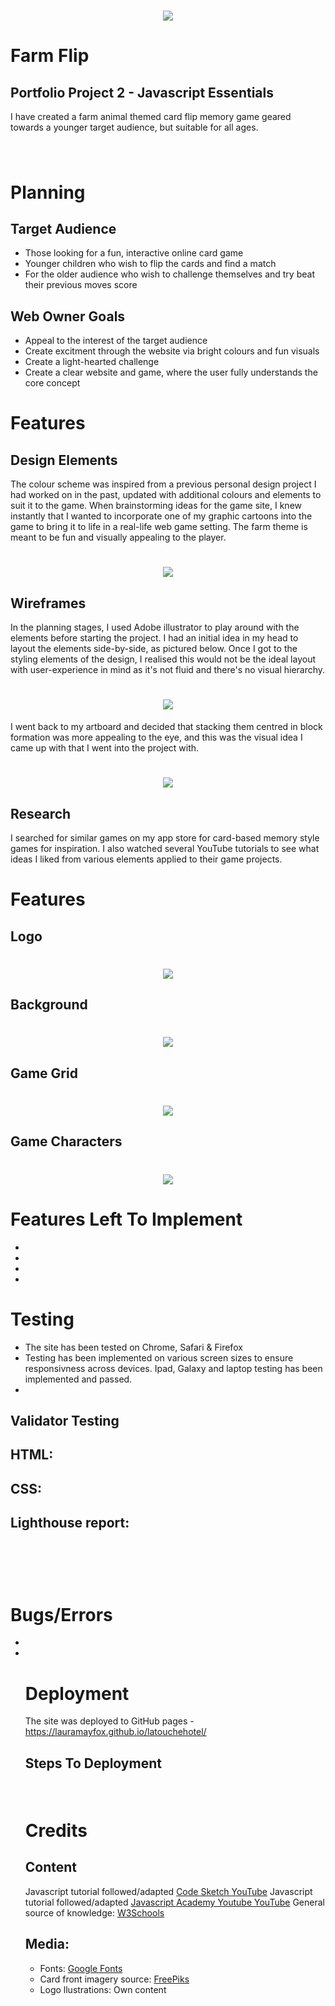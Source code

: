 <h1 align="center"><img src="assets/images/readmelogo.png"/></h1>

# Farm Flip 

## Portfolio Project 2 - Javascript Essentials

I have created a farm animal themed card flip memory game geared towards a younger target audience, but suitable for
all ages. 

<h1 align="center"><img src=""/></h1>

# Planning

## Target Audience
<ul>
<li>Those looking for a fun, interactive online card game</li>
<li>Younger children who wish to flip the cards and find a match</li>
<li>For the older audience who wish to challenge themselves and try beat their previous moves score</li>
</ul>

## Web Owner Goals
<ul>
<li>Appeal to the interest of the target audience</li>
<li>Create excitment through the website via bright colours and fun visuals</li>
<li>Create a light-hearted challenge</li>
<li>Create a clear website and game, where the user fully understands the core concept</li>
</ul>



# Features

## Design Elements

The colour scheme was inspired from a previous personal design project I had worked on in the past, updated with additional colours and elements to suit it to the game. When brainstorming ideas for the game site, I knew instantly that I wanted to incorporate one of my graphic cartoons into the game to bring it to life in a real-life web game setting. The farm theme is meant to be fun and visually appealing to the player.


<h1 align="center"><img src="/assets/images/colorscheme.png"/></h1>


## Wireframes

In the planning stages, I used Adobe illustrator to play around with the elements before starting the project. I had an initial idea in my head to layout the elements side-by-side, as pictured below. Once I got to the styling elements of the design, I realised this would not be the ideal layout with user-experience in mind as it's not fluid and there's no visual hierarchy.
<h1 align="center"><img src="/assets/images/wireframe.jpg"/></h1>

I went back to my artboard and decided that stacking them centred in block formation was more appealing to the eye, and this was the visual idea I came up with that I went into the project with.

<h1 align="center"><img src="/assets/images/wireframe2.jpg"/></h1>

## Research

I searched for similar games on my app store for card-based memory style games for inspiration. I also watched several YouTube tutorials to see what ideas I liked from various elements applied to their game projects. 

# Features

## Logo 
<h1 align="center"><img src="/assets/images/readmelogo"/></h1>

## Background

<h1 align="center"><img src="/assets/images/background.png"/></h1>


## Game Grid

<h1 align="center"><img src="/assets/images/gameboard.png"/></h1>


## Game Characters

<h1 align="center"><img src="/assets/images/gamecharacters.png"/></h1>


# Features Left To Implement

<ul>
<li></li>
<li></li>
<li></li>
<li></li>
</ul>

# Testing

<ul>
<li>The site has been tested on Chrome, Safari & Firefox</li>
<li>Testing has been implemented on various screen sizes to ensure responsivness across devices. Ipad, Galaxy and laptop testing has been implemented and passed.</li>
<li></li>
</ul>

## Validator Testing

## HTML:


## CSS:



## Lighthouse report:



<h1 align="center"><img src=""/></h1>
<h1 align="center"><img src=""/></h1>


# Bugs/Errors
<ul>
<li></li>

<li></li>




# Deployment

The site was deployed to GitHub pages - https://lauramayfox.github.io/latouchehotel/ 

## Steps To Deployment

<h1 align="left"><img src=""/></h1>



# Credits 

## Content

Javascript tutorial followed/adapted <a href="https://www.youtube.com/@CodeSketchLab" target="_blank">Code Sketch YouTube</a>
Javascript tutorial followed/adapted <a href="https://www.youtube.com/@JsAcademyOfficial" target="_blank">Javascript Academy Youtube YouTube</a>
General source of knowledge: <a href="https://www.w3schools.com" target="_blank">W3Schools</a>




## Media:
<ul>
<li>Fonts: <a href="https://fonts.google.com/" target="_blank">Google Fonts</a></li>
<li>Card front imagery source: <a href="https://freepiks.com" target="_blank">FreePiks</a></li>
<li>Logo llustrations: Own content</li>
</ul>
